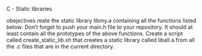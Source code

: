 C - Static libraries

obejectives
reate the static library libmy.a containing all the functions listed below:
Don’t forget to push your main.h file to your repository. It should at least contain all the prototypes of the above functions.
Create a script called create_static_lib.sh that creates a static library called liball.a from all the .c files that are in the current directory.
